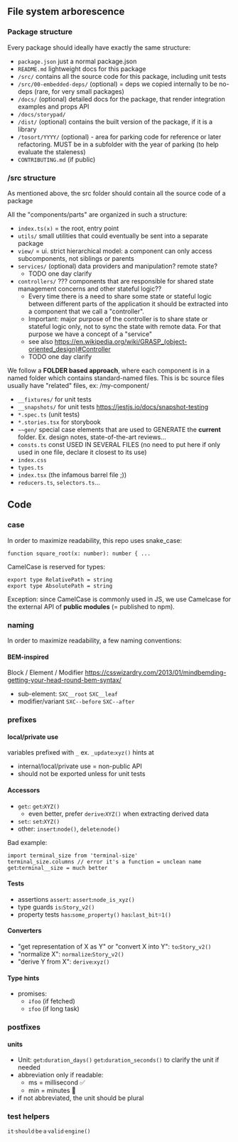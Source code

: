 

## File system arborescence

### Package structure
Every package should ideally have exactly the same structure:
* `package.json` just a normal package.json
* `README.md` lightweight docs for this package
* `/src/` contains all the source code for this package, including unit tests
* `/src/00-embedded-deps/` (optional) = deps we copied internally to be no-deps (rare, for very small packages)
* `/docs/` (optional) detailed docs for the package, that render integration examples and props API
* `/docs/storypad/` 
* `/dist/` (optional) contains the built version of the package, if it is a library
* `/tosort/YYYY/` (optional) - area for parking code for reference or later refactoring. MUST be in a subfolder with the year of parking (to help evaluate the staleness)
* `CONTRIBUTING.md` (if public)


### /src structure
As mentioned above, the src folder should contain all the source code of a package


All the "components/parts" are organized in such a structure:
- `index.ts(x)` = the root, entry point
- `utils/` small utilities that could eventually be sent into a separate package
- `view/` = ui. strict hierarchical model: a component can only access subcomponents, not siblings or parents
- `services/` (optional) data providers and manipulation? remote state?
  - TODO one day clarify
- `controllers/` ??? components that are responsible for shared state management concerns and other stateful logic??
  - Every time there is a need to share some state or stateful logic between different parts of the application it should be extracted into a component that we call a "controller".
  - Important: major purpose of the controller is to share state or stateful logic only, not to sync the state with remote data. For that purpose we have a concept of a "service"
  - see also https://en.wikipedia.org/wiki/GRASP_(object-oriented_design)#Controller
  - TODO one day clarify


We follow a **FOLDER based approach**, where each component is in a named folder which contains standard-named files.
This is bc source files usually have "related" files, ex:
/my-component/
- `__fixtures/` for unit tests
- `__snapshots/` for unit tests https://jestjs.io/docs/snapshot-testing
- `*.spec.ts` (unit tests)
- `*.stories.tsx` for storybook
- `~~gen/` special case elements that are used to GENERATE the **current** folder. Ex. design notes, state-of-the-art reviews...
- `consts.ts` const USED IN SEVERAL FILES (no need to put here if only used in one file, declare it closest to its use)
- `index.css`
- `types.ts`
- `index.tsx` (the infamous barrel file ;))
- `reducers.ts`, `selectors.ts`...


## Code

### case
In order to maximize readability, this repo uses snake_case:
```
function square_root(x: number): number { ...
```

CamelCase is reserved for types:
```
export type RelativePath = string
export type AbsolutePath = string
```

Exception: since CamelCase is commonly used in JS,
we use Camelcase for the external API of **public modules** (= published to npm).


### naming
In order to maximize readability, a few naming conventions:

#### BEM-inspired
Block / Element / Modifier
https://csswizardry.com/2013/01/mindbemding-getting-your-head-round-bem-syntax/

* sub-element: `SXC__root` `SXC__leaf`
* modifier/variant `SXC--before`  `SXC--after`


### prefixes

#### local/private use
variables prefixed with `_` ex. `_updateꓽxyz()` hints at
- internal/local/private use = non-public API
- should not be exported unless for unit tests

#### Accessors
* `getꓽ`: `getꓽXYZ()`
  * even better, prefer `deriveꓽXYZ()` when extracting derived data 
* `setꓽ`: `setꓽXYZ()`
* other: `insertꓽnode()`, `deleteꓽnode()`

Bad example:
```
import terminal_size from 'terminal-size'
terminal_size.columns // error it's a function = unclean name
getꓽterminal__size = much better
```

#### Tests
* assertions `assert`: `assertꓽnode_is_xyz()`
* type guards `isꓽStory‿v2()`
* property tests `hasꓽsome_property()` `hasꓽlast_bitꘌ1()`

#### Converters

* "get representation of X as Y" or "convert X into Y": `toꓽStory‿v2()`
* "normalize X": `normalizeꓽStory‿v2()`
* "derive Y from X": `deriveꓽxyz()`

#### Type hints
* promises:
  * `ↆfoo` (if fetched)
  * `ೱfoo` (if long task)

### postfixes

#### units
* Unit: `getꓽduration‿days()` `getꓽduration‿seconds()` to clarify the unit if needed
* abbreviation only if readable:
  * ms = millisecond ✅
  * min = minutes 🚫
* if not abbreviated, the unit should be plural

### test helpers

`itᐧshouldᐧbeᐧaᐧvalidᐧengine()`
